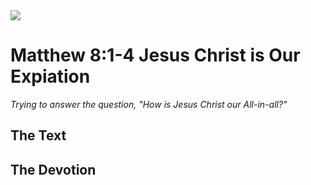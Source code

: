 <img class="intro-right" src="/images/art-matthew.jpg">

# Matthew 8:1-4 Jesus Christ is Our Expiation

*Trying to answer the question, "How is Jesus Christ our All-in-all?"*

## The Text

## The Devotion